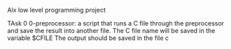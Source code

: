 Alx low level programming project 

TAsk 0 0-preprocessor: a script that runs a C file through the preprocessor and save the result into another file.
                       The C file name will be saved in the variable $CFILE
                       The output should be saved in the file c
